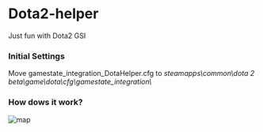 # Dota2-helper
Just fun with Dota2 GSI

### Initial Settings
Move gamestate_integration_DotaHelper.cfg to *steamapps\common\dota 2 beta\game\dota\cfg\gamestate_integration\\*

### How dows it work?
![map](https://github.com/FixedOctocat/Dota2-helper/blob/main/img/map.png)

